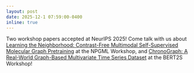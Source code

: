 ```yaml
---
layout: post
date: 2025-12-1 07:59:00-0400
inline: true
---
```


Two workshop papers accepted at NeurIPS 2025! Come talk with us about [Learning the Neighborhood: Contrast-Free Multimodal Self-Supervised Molecular Graph Pretraining](https://arxiv.org/abs/2509.22468) at the NPGML Workshop, and [ChronoGraph: A Real-World Graph-Based Multivariate Time Series Dataset](https://arxiv.org/abs/2509.04449) at the BERT2S Workshop!